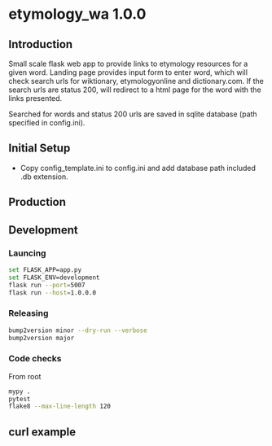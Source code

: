 # etymology_wa 1.0.0

## Introduction
Small scale flask web app to provide links to etymology resources for a given word. Landing page provides input form to enter word, which will check search urls for wiktionary, etymologyonline and dictionary.com. If the search urls are status 200, will redirect to a html page for the word with the links presented.

Searched for words and status 200 urls are saved in sqlite database (path specified in config.ini).

## Initial Setup
- Copy config_template.ini to config.ini and add database path included .db extension.

## Production


## Development
### Launcing
```bash
set FLASK_APP=app.py
set FLASK_ENV=development
flask run --port=5007
flask run --host=1.0.0.0
```
### Releasing
```bash
bump2version minor --dry-run --verbose
bump2version major
```

### Code checks
From root
```bash
mypy .
pytest
flake8 --max-line-length 120
```

## curl example
